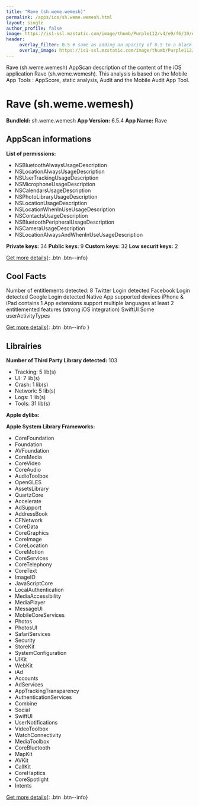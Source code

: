 ```yaml
---
title: "Rave (sh.weme.wemesh)"
permalink: /apps/ios/sh.weme.wemesh.html
layout: single
author_profile: false
image: https://is1-ssl.mzstatic.com/image/thumb/Purple112/v4/e9/f6/10/e9f6105e-abf7-6398-772a-259fd9f0f1c1/AppIcon-0-1x_U007emarketing-0-7-0-85-220.png/512x512bb.jpg
header: 
     overlay_filter: 0.5 # same as adding an opacity of 0.5 to a black background
     overlay_image: https://is1-ssl.mzstatic.com/image/thumb/Purple112/v4/e9/f6/10/e9f6105e-abf7-6398-772a-259fd9f0f1c1/AppIcon-0-1x_U007emarketing-0-7-0-85-220.png/512x512bb.jpg
---
```

Rave (sh.weme.wemesh) AppScan description of the content of the iOS application Rave (sh.weme.wemesh). This analysis is based on the Mobile App Tools : AppScore, static analysis, Audit and the Mobile Audit App Tool.

# Rave (sh.weme.wemesh)

**BundleId:** sh.weme.wemesh
**App Version:** 6.5.4
**App Name:** Rave


## AppScan informations 

**List of permissions:** 
- NSBluetoothAlwaysUsageDescription
- NSLocationAlwaysUsageDescription
- NSUserTrackingUsageDescription
- NSMicrophoneUsageDescription
- NSCalendarsUsageDescription
- NSPhotoLibraryUsageDescription
- NSLocationUsageDescription
- NSLocationWhenInUseUsageDescription
- NSContactsUsageDescription
- NSBluetoothPeripheralUsageDescription
- NSCameraUsageDescription
- NSLocationAlwaysAndWhenInUseUsageDescription
  
  
**Private keys:** 34
**Public keys:** 9
**Custom keys:** 32
**Low securit keys:** 2
  
[Get more details](/pricing.html){: .btn .btn--info}

## Cool Facts

Number of entitlements detected: 8
Twitter Login detected
Facebook Login detected
Google Login detected
Native App
supported devices iPhone & iPad
contains 1 App extensions
support multiple languages
at least 2 entitlemented features (strong iOS integration)
SwiftUI
Some userActivityTypes
  
[Get more details](/pricing.html){: .btn .btn--info }

## Librairies 
**Number of Third Party Library detected:** 103
- Tracking: 5 lib(s)
- UI: 7 lib(s)
- Crash: 1 lib(s)
- Network: 5 lib(s)
- Logs: 1 lib(s)
- Tools: 31 lib(s)


**Apple dylibs:**


**Apple System Library Frameworks:**
- CoreFoundation
- Foundation
- AVFoundation
- CoreMedia
- CoreVideo
- CoreAudio
- AudioToolbox
- OpenGLES
- AssetsLibrary
- QuartzCore
- Accelerate
- AdSupport
- AddressBook
- CFNetwork
- CoreData
- CoreGraphics
- CoreImage
- CoreLocation
- CoreMotion
- CoreServices
- CoreTelephony
- CoreText
- ImageIO
- JavaScriptCore
- LocalAuthentication
- MediaAccessibility
- MediaPlayer
- MessageUI
- MobileCoreServices
- Photos
- PhotosUI
- SafariServices
- Security
- StoreKit
- SystemConfiguration
- UIKit
- WebKit
- iAd
- Accounts
- AdServices
- AppTrackingTransparency
- AuthenticationServices
- Combine
- Social
- SwiftUI
- UserNotifications
- VideoToolbox
- WatchConnectivity
- MediaToolbox
- CoreBluetooth
- MapKit
- AVKit
- CallKit
- CoreHaptics
- CoreSpotlight
- Intents


  
[Get more details](/pricing.html){: .btn .btn--info}


